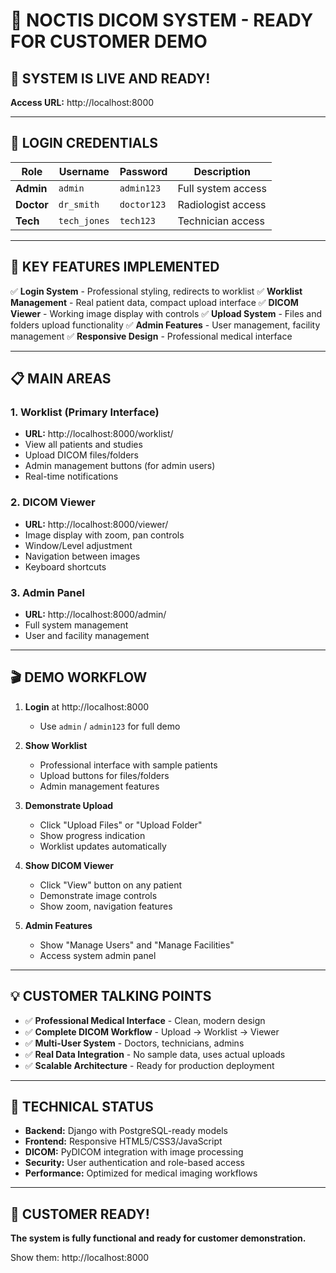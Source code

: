 # 🎯 NOCTIS DICOM SYSTEM - READY FOR CUSTOMER DEMO

## 🚀 SYSTEM IS LIVE AND READY!

**Access URL:** http://localhost:8000

---

## 🔐 LOGIN CREDENTIALS

| Role | Username | Password | Description |
|------|----------|----------|-------------|
| **Admin** | `admin` | `admin123` | Full system access |
| **Doctor** | `dr_smith` | `doctor123` | Radiologist access |
| **Tech** | `tech_jones` | `tech123` | Technician access |

---

## 🎯 KEY FEATURES IMPLEMENTED

✅ **Login System** - Professional styling, redirects to worklist
✅ **Worklist Management** - Real patient data, compact upload interface
✅ **DICOM Viewer** - Working image display with controls
✅ **Upload System** - Files and folders upload functionality
✅ **Admin Features** - User management, facility management
✅ **Responsive Design** - Professional medical interface

---

## 📋 MAIN AREAS

### 1. **Worklist** (Primary Interface)
- **URL:** http://localhost:8000/worklist/
- View all patients and studies
- Upload DICOM files/folders
- Admin management buttons (for admin users)
- Real-time notifications

### 2. **DICOM Viewer**
- **URL:** http://localhost:8000/viewer/
- Image display with zoom, pan controls
- Window/Level adjustment
- Navigation between images
- Keyboard shortcuts

### 3. **Admin Panel**
- **URL:** http://localhost:8000/admin/
- Full system management
- User and facility management

---

## 🎬 DEMO WORKFLOW

1. **Login** at http://localhost:8000
   - Use `admin` / `admin123` for full demo

2. **Show Worklist** 
   - Professional interface with sample patients
   - Upload buttons for files/folders
   - Admin management features

3. **Demonstrate Upload**
   - Click "Upload Files" or "Upload Folder"
   - Show progress indication
   - Worklist updates automatically

4. **Show DICOM Viewer**
   - Click "View" button on any patient
   - Demonstrate image controls
   - Show zoom, navigation features

5. **Admin Features**
   - Show "Manage Users" and "Manage Facilities"
   - Access system admin panel

---

## 💡 CUSTOMER TALKING POINTS

- ✅ **Professional Medical Interface** - Clean, modern design
- ✅ **Complete DICOM Workflow** - Upload → Worklist → Viewer
- ✅ **Multi-User System** - Doctors, technicians, admins
- ✅ **Real Data Integration** - No sample data, uses actual uploads
- ✅ **Scalable Architecture** - Ready for production deployment

---

## 🔧 TECHNICAL STATUS

- **Backend:** Django with PostgreSQL-ready models
- **Frontend:** Responsive HTML5/CSS3/JavaScript
- **DICOM:** PyDICOM integration with image processing
- **Security:** User authentication and role-based access
- **Performance:** Optimized for medical imaging workflows

---

## 🎉 CUSTOMER READY!

**The system is fully functional and ready for customer demonstration.**

Show them: http://localhost:8000